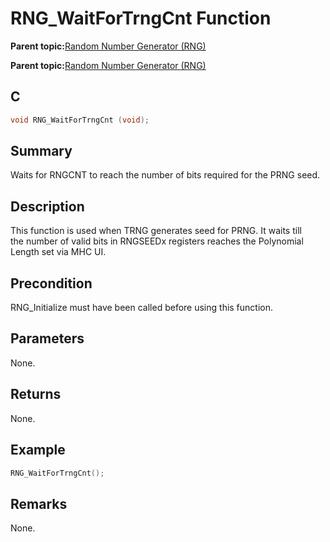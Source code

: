 # RNG\_WaitForTrngCnt Function

**Parent topic:**[Random Number Generator \(RNG\)](GUID-BA368FE6-8615-4C2E-A9D5-39DF808D9FEF.md)

**Parent topic:**[Random Number Generator \(RNG\)](GUID-A3112C88-7C07-437B-B8E0-6EACE6B7C467.md)

## C

```c
void RNG_WaitForTrngCnt (void);
```

## Summary

Waits for RNGCNT to reach the number of bits required for the PRNG seed.

## Description

This function is used when TRNG generates seed for PRNG. It waits till<br />the number of valid bits in RNGSEEDx registers reaches the Polynomial<br />Length set via MHC UI.

## Precondition

RNG\_Initialize must have been called before using this function.

## Parameters

None.

## Returns

None.

## Example

```c
RNG_WaitForTrngCnt();
```

## Remarks

None.

